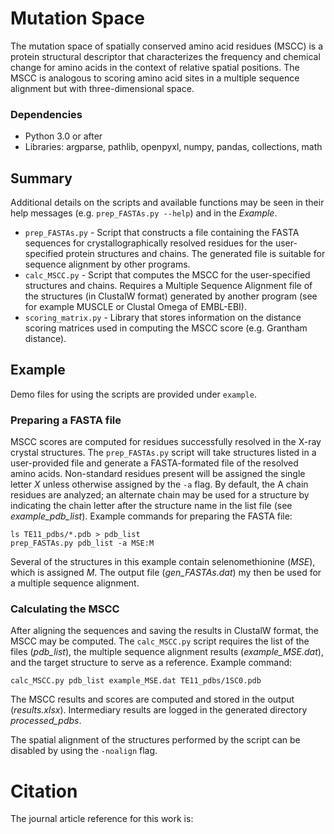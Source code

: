 # Mutation Space
The mutation space of spatially conserved amino acid residues (MSCC) is a protein structural descriptor that characterizes the frequency and chemical change for amino acids in the context of relative spatial positions. The MSCC is analogous to scoring amino acid sites in a multiple sequence alignment but with three-dimensional space. 

### Dependencies
* Python 3.0 or after
* Libraries: argparse, pathlib, openpyxl, numpy, pandas, collections, math

## Summary
Additional details on the scripts and available functions may be seen in their help messages (e.g. `prep_FASTAs.py --help`) and in the *Example*.
* `prep_FASTAs.py` - Script that constructs a file containing the FASTA sequences for crystallographically resolved residues for the user-specified protein structures and chains. The generated file is suitable for sequence alignment by other programs.
* `calc_MSCC.py` - Script that computes the MSCC for the user-specified structures and chains. Requires a Multiple Sequence Alignment file of the structures (in ClustalW format) generated by another program (see for example MUSCLE or Clustal Omega of EMBL-EBI).
* `scoring_matrix.py` - Library that stores information on the distance scoring matrices used in computing the MSCC score (e.g. Grantham distance).

## Example
Demo files for using the scripts are provided under `example`.
### Preparing a FASTA file
MSCC scores are computed for residues successfully resolved in the X-ray crystal structures. The `prep_FASTAs.py` script will take structures listed in a user-provided file and generate a FASTA-formated file of the resolved amino acids. Non-standard residues present will be assigned the single letter *X* unless otherwise assigned by the `-a` flag. By default, the A chain residues are analyzed; an alternate chain may be used for a structure by indicating the chain letter after the structure name in the list file (see *example_pdb_list*). Example commands for preparing the FASTA file:

```
ls TE11_pdbs/*.pdb > pdb_list
prep_FASTAs.py pdb_list -a MSE:M
```
Several of the structures in this example contain selenomethionine (*MSE*), which is assigned *M*. The output file (*gen_FASTAs.dat*) my then be used for a multiple sequence alignment. 
### Calculating the MSCC
After aligning the sequences and saving the results in ClustalW format, the MSCC may be computed. The `calc_MSCC.py` script requires the list of the files (*pdb_list*), the multiple sequence alignment results (*example_MSE.dat*), and the target structure to serve as a reference. Example command:
```
calc_MSCC.py pdb_list example_MSE.dat TE11_pdbs/1SC0.pdb
```
The MSCC results and scores are computed and stored in the output (*results.xlsx*). Intermediary results are logged in the generated directory *processed_pdbs*.

The spatial alignment of the structures performed by the script can be disabled by using the `-noalign` flag. 

# Citation
The journal article reference for this work is:

